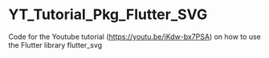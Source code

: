 # YT_Tutorial_Pkg_Flutter_SVG
Code for the Youtube tutorial (https://youtu.be/jKdw-bx7PSA) on how to use the Flutter library flutter_svg
